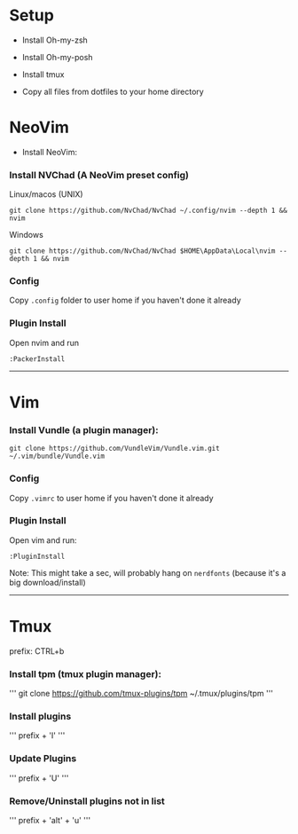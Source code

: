 # Setup #
- Install Oh-my-zsh
- Install Oh-my-posh
- Install tmux

- Copy all files from dotfiles to your home directory

# NeoVim
- Install NeoVim:

### Install NVChad (A NeoVim preset config)

Linux/macos (UNIX)
```
git clone https://github.com/NvChad/NvChad ~/.config/nvim --depth 1 && nvim
```

Windows
```
git clone https://github.com/NvChad/NvChad $HOME\AppData\Local\nvim --depth 1 && nvim
```

### Config
Copy `.config` folder to user home if you haven't done it already

### Plugin Install
Open nvim and run
```
:PackerInstall
```

---

# Vim
### Install Vundle (a plugin manager):
```
git clone https://github.com/VundleVim/Vundle.vim.git ~/.vim/bundle/Vundle.vim
```

### Config
Copy `.vimrc` to user home if you haven't done it already

### Plugin Install
Open vim and run:
```
:PluginInstall
```

Note: This might take a sec, will probably hang on `nerdfonts` (because it's a big download/install)


---

# Tmux

prefix: CTRL+b

### Install tpm (tmux plugin manager):
'''
git clone https://github.com/tmux-plugins/tpm ~/.tmux/plugins/tpm
'''

### Install plugins
'''
prefix + 'I'
'''

### Update Plugins
'''
prefix + 'U'
'''

### Remove/Uninstall plugins not in list
'''
prefix + 'alt' + 'u'
'''
